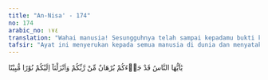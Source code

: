 ```yaml
---
title: "An-Nisa' - 174"
no: 174
arabic_no: ١٧٤
translation: "Wahai manusia! Sesungguhnya telah sampai kepadamu bukti kebenaran dari Tuhanmu, (Muhammad dengan mukjizatnya) dan telah Kami turunkan kepadamu cahaya yang terang benderang (Al-Qur'an)."
tafsir: "Ayat ini menyerukan kepada semua manusia di dunia dan menyatakan bahwa telah datang kepada mereka berbagai keterangan yang jelas dari Tuhan, dikuatkan oleh dalil-dalil dan alasan-alasan yang nyata dan benar, yang dibawa oleh seorang nabi dan rasul-Nya, yang \"ummi\" yang tidak pandai tulis baca. Keadaan buta huruf itu saja sudah menjadi bukti yang kuat atas kenabian dan kerasulannya atas kebenaran agama yang dibawanya yang mempunyai peraturan-peraturan dan hukum-hukum untuk mengatur kehidupan manusia di dunia dan memberikan petunjuk berupa ibadah dan amal saleh untuk mencapai kebahagiaan di akhirat\n\nBagaimana seorang ummi yang tidak pernah belajar di sekolah apalagi untuk membaca buku-buku, dan tidak pernah di masa kanak-kanak dan di masa mudanya mengikuti langkah-langkah dan kebiasaan-kebiasaan anak dan pemuda-pemuda di masanya, tidak pernah menghadiri malam-malam senda gurau, malam-malam panjang biasa mereka berceritera dan bercengkerama mengenai adat istiadat, sejarah nenek moyang, dan kejadian-kejadian penting di kalangan mereka, seperti peperangan, permusuhan dan lain sebagainya dapat menceritakan sesuatu yang berharga dan tinggi nilainya? Bagaimana seorang ummi yang demikian keadaannya akan dapat membawa suatu kitab (Al-Qur'an) yang di dalamnya terdapat syariat yang mulia dan amat tinggi nilainya, dibawakan dengan gaya bahasa yang amat tinggi pula mutunya yang sepanjang zaman tidak dapat ditiru dan ditandingi (al-Baqarah/2:23, Yunus/10:38, Hud/11:13 dan al-Isra/17:88) oleh pujangga-pujangga bagaimanapun besarnya. Ini adalah suatu tanda dan bukti atas kebenaran agama yang dibawanya, bahkan tidak ada orang yang dapat membantah bahwa Al-Qur'an itu adalah suatu mukjizat yang abadi yang selalu dapat menguatkan dan membenarkan agama yang dibawanya itu. Maka Allah menamakan Al-Qur'an itu cahaya yang terang benderang yang memberi petunjuk kepada manusia, mengeluarkan mereka dari kegelapan syirik kepada cahaya iman (al-Baqarah/2:257) dan menegakkan dasar-dasar tauhid yang telah menjadi tugas para rasul sebelum Muhammad saw. \n\nPara rasul sebelumnya telah menyeru umatnya dengan bersungguh-sungguh kepada agama tauhid dan telah banyak pula pengikut mereka. Tetapi ternyata sesudah mereka meninggal, para pengikut itu telah merusak dasar-dasar tauhid itu dengan mencampuradukkannya dengan beraneka ragam kemusyrikan seperti menyembah berhala, menyembah bintang dan matahari bahkan menyembah arwah-arwah dengan memujanya dan memanjatkan doa kepadanya. Akhirnya manusia terjerumus ke lembah syirik dan hanyut dibawa arus berbagai macam paham yang sesat dan menyesatkan sehingga mereka kehilangan pedoman dan tidak tahu lagi mana yang baik mana yang buruk, mana yang benar dan mana yang salah. Dalam keadaan gelap gulita seperti inilah Al-Qur'an diturunkan sebagai cahaya yang menerangi mereka sehingga manusia dapat berpikir kembali dan menyadari bahwa jalan yang mereka tempuh selama ini adalah jalan salah yang membawa kepada kerusakan dan keruntuhan. Dalam ayat lain Allah berfirman:\n\n\"Dialah yang menurunkan ayat-ayat yang terang (Al-Qur'an) kepada hamba-Nya untuk mengeluarkan kamu dari kegelapan kepada cahaya. Dan sungguh Allah Maha Penyantun Maha Penyayang\" (al-hadid/57:9).\n\nDengan demikian jelaslah bahwa Nabi Muhammad saw, yang ummi pembawa syariat yang sempurna untuk kebahagiaan dunia dan akhirat tidak mungkin bukan seorang nabi dan utusan Allah. Dan jelas pulalah bahwa Al-Qur'an yang diturunkan kepadanya bukan buatannya, tetapi benar-benar wahyu dari Tuhan semesta alam."
---
```


يٰٓاَيُّهَا النَّاسُ قَدْ جَاۤءَكُمْ بُرْهَانٌ مِّنْ رَّبِّكُمْ وَاَنْزَلْنَآ اِلَيْكُمْ نُوْرًا مُّبِيْنًا
